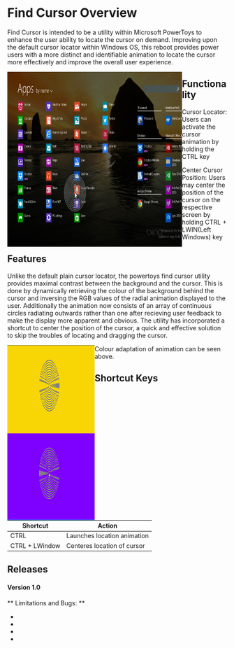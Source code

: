 # Find Cursor Overview

Find Cursor is intended to be a utility within Microsoft PowerToys to enhance the user ability to locate the cursor on demand. Improving upon the default cursor locator within Windows OS, this reboot provides power users with a more distinct and identifiable animation to locate the cursor more effectively and improve the overall user experience. 

<img align="left" width="400" height="400" src="./doc/images/cursor.png" />

## Functionality 

Cursor Locator: Users can activate the cursor animation by holding the CTRL key

Center Cursor Position: Users may center the position of the cursor on the respective screen by holding CTRL + LWIN(Left Windows) key

## Features

Unlike the default plain cursor locator, the powertoys find cursor utility provides maximal contrast between the background and the cursor. This is done by dynamically retrieving the colour of the background behind the cursor and inversing the RGB values of the radial animation displayed to the user. Additionally the animation now consists of an array of continuous circles radiating outwards rather than one after recieving user feedback to make the display more apparent and obvious. The utility has incorporated a shortcut to center the position of the cursor, a quick and effective solution to skip the troubles of locating and dragging the cursor.

<img align="left" width="200" height="400" src="./doc/images/contrast.png" />

Colour adaptation of animation can be seen above. 

## Shortcut Keys

| Shortcut      | Action |
| ----------- | ----------- |
| CTRL | Launches location animation |
| CTRL + LWindow | Centeres location of cursor |



## Releases

#### Version 1.0

** Limitations and Bugs: **

- 
- 
- 
- 